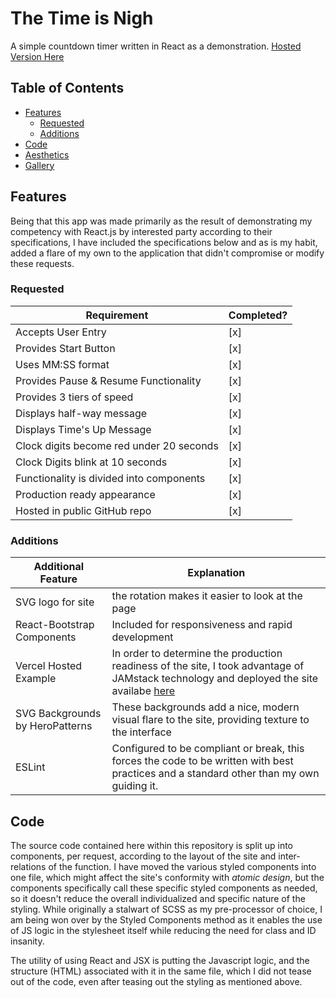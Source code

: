 # The Time is Nigh
A simple countdown timer written in React as a demonstration. [Hosted Version Here](https://time-is-nigh.vercel.app/)

## Table of Contents
- [Features](#Features)
    - [Requested](#Requested)
    - [Additions](#Additions)
- [Code](#Code)
- [Aesthetics](#Aesthetics)
- [Gallery](#Gallery)

## Features
Being that this app was made primarily as the result of demonstrating my competency with React.js by interested party according to their specifications, I have included the specifications below and as is my habit, added a flare of my own to the application that didn't compromise or modify these requests. 
### Requested
| Requirement | Completed? |
|-------------|------------|
| Accepts User Entry | [x] |
| Provides Start Button | [x] |
| Uses MM:SS format | [x] |
| Provides Pause & Resume Functionality | [x] |
| Provides 3 tiers of speed | [x] |
| Displays half-way message | [x] |
| Displays Time's Up Message | [x] |
| Clock digits become red under 20 seconds | [x] |
| Clock Digits blink at 10 seconds | [x] |
| Functionality is divided into components | [x] |
| Production ready appearance | [x] |
| Hosted in public GitHub repo | [x] |

  
### Additions
    
| Additional Feature | Explanation |
|--------------------|-------------|
| SVG logo for site | the rotation makes it easier to look at the page |
| React-Bootstrap Components | Included for responsiveness and rapid development |
| Vercel Hosted Example | In order to determine the production readiness of the site, I took advantage of JAMstack technology and deployed the site availabe [here](https://time-is-nigh.vercel.app/) |
| SVG Backgrounds by HeroPatterns | These backgrounds add a nice, modern visual flare to the site, providing texture to the interface |
| ESLint | Configured to be compliant or break, this forces the code to be written with best practices and a standard other than my own guiding it. |

## Code
The source code contained here within this repository is split up into components, per request, according to the layout of the site and inter-relations of the function. I have moved the various styled components into one file, which might affect the site's conformity with *atomic design*, but the components specifically call these specific styled components as needed, so it doesn't reduce the overall individualized and specific nature of the styling. While originally a stalwart of SCSS as my pre-processor of choice, I am being won over by the Styled Components method as it enables the use of JS logic in the stylesheet itself while reducing the need for class and ID insanity. 

The utility of using React and JSX is putting the Javascript logic, and the structure (HTML) associated with it in the same file, which I did not tease out of the code, even after teasing out the styling as mentioned above. 

 

